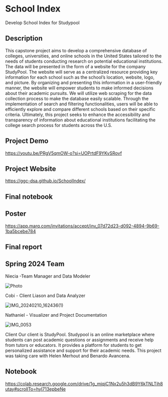 # School Index
Develop School Index for Studypool

## Description 
This capstone project aims to develop a comprehensive database of colleges, universities, and online schools in the United States tailored to the needs of students conducting research on potential educational institutions. The data will be presented in the form of a website for the company StudyPool. The website will serve as a centralized resource providing key information for each school such as the school’s location, website, logo, and picture. By organizing and presenting this information in a user-friendly manner, the website will empower students to make informed decisions about their academic pursuits. We will utilize web scraping for the data collection process to make the database easily scalable. Through the implementation of search and filtering functionalities, users will be able to efficiently explore and compare different schools based on their specific criteria. Ultimately, this project seeks to enhance the accessibility and transparency of information about educational institutions facilitating the college search process for students across the U.S.

## Project Demo 
<https://youtu.be/PRgV5qmOW-o?si=UOPrtdF9YKvSRovf>
## Project Website 
<https://ggc-dsa.github.io/SchoolIndex/> 
## Final notebook

## Poster 
<https://app.marq.com/invitations/accept/inv_07d72d23-d092-4894-9b69-1ba5bcebe784>
## Final report

## Spring 2024 Team
Niecia -Team Manager and Data Modeler 

![Photo](https://github.com/GGC-DSA/SchoolIndex/assets/125173695/2304a624-f74a-48bc-a0e5-099377ec9689)


Cobi - Client Liason and Data Analyzer 

![IMG_20240210_162436(1)](https://github.com/GGC-DSA/SchoolIndex/assets/125174228/9afd55c0-16f1-4de0-a388-8bad8ec0455d)


Nathaniel - Visualizer and Project Documentation

![IMG_0053](https://github.com/GGC-DSA/SchoolIndex/assets/144246936/7747f168-9c7f-452c-a961-3c237f644eef)

Client
Our client is StudyPool. Studypool is an online marketplace where students can post academic questions or assignments and receive help from tutors or educators. It provides a platform for students to get personalized assistance and support for their academic needs. This project was taking care with Helen Merhout and Benardo Avancena.
## Notebook
<https://colab.research.google.com/drive/1g_mjqjC1Nx2u5h3dB9Y6kTNLTih8utay#scrollTo=hyI713epbeNe>
